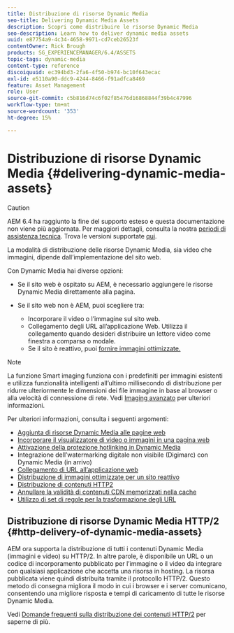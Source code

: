 ```yaml
---
title: Distribuzione di risorse Dynamic Media
seo-title: Delivering Dynamic Media Assets
description: Scopri come distribuire le risorse Dynamic Media
seo-description: Learn how to deliver dynamic media assets
uuid: e87754a9-4c34-4658-9971-cd7ceb26523f
contentOwner: Rick Brough
products: SG_EXPERIENCEMANAGER/6.4/ASSETS
topic-tags: dynamic-media
content-type: reference
discoiquuid: ec394bd3-2fa6-4f50-b974-bc10f643ecac
exl-id: e5110a90-ddc9-4244-8466-f91adfca8469
feature: Asset Management
role: User
source-git-commit: c5b816d74c6f02f85476d16868844f39b4c47996
workflow-type: tm+mt
source-wordcount: '353'
ht-degree: 15%

---
```


# Distribuzione di risorse Dynamic Media {#delivering-dynamic-media-assets}

>[!CAUTION]
>
>AEM 6.4 ha raggiunto la fine del supporto esteso e questa documentazione non viene più aggiornata. Per maggiori dettagli, consulta la nostra [periodi di assistenza tecnica](https://helpx.adobe.com/it/support/programs/eol-matrix.html). Trova le versioni supportate [qui](https://experienceleague.adobe.com/docs/).

La modalità di distribuzione delle risorse Dynamic Media, sia video che immagini, dipende dall’implementazione del sito web.

Con Dynamic Media hai diverse opzioni:

* Se il sito web è ospitato su AEM, è necessario aggiungere le risorse Dynamic Media direttamente alla pagina.
* Se il sito web non è AEM, puoi scegliere tra:

   * Incorporare il video o l’immagine sul sito web.
   * Collegamento degli URL all’applicazione Web. Utilizza il collegamento quando desideri distribuire un lettore video come finestra a comparsa o modale.
   * Se il sito è reattivo, puoi [fornire immagini ottimizzate.](responsive-site.md)

>[!NOTE]
>
>La funzione Smart imaging funziona con i predefiniti per immagini esistenti e utilizza funzionalità intelligenti all’ultimo millisecondo di distribuzione per ridurre ulteriormente le dimensioni dei file immagine in base al browser o alla velocità di connessione di rete. Vedi [Imaging avanzato](imaging-faq.md) per ulteriori informazioni.

Per ulteriori informazioni, consulta i seguenti argomenti:

* [Aggiunta di risorse Dynamic Media alle pagine web](adding-dynamic-media-assets-to-pages.md)
* [Incorporare il visualizzatore di video o immagini in una pagina web](embed-code.md)
* [Attivazione della protezione hotlinking in Dynamic Media](https://experienceleague.adobe.com/docs/experience-manager-64/assets/dynamic/hotlink-protection.html?lang=it#dynamic)
* Integrazione dell’watermarking digitale non visibile (Digimarc) con Dynamic Media (in arrivo)
* [Collegamento di URL all’applicazione web](linking-urls-to-yourwebapplication.md)
* [Distribuzione di immagini ottimizzate per un sito reattivo](responsive-site.md)
* [Distribuzione di contenuti HTTP2](http2.md)
* [Annullare la validità di contenuti CDN memorizzati nella cache](invalidate-cdn-cached-content.md)
* [Utilizzo di set di regole per la trasformazione degli URL](using-rulesets-to-transform-urls.md)

## Distribuzione di risorse Dynamic Media HTTP/2 {#http-delivery-of-dynamic-media-assets}

AEM ora supporta la distribuzione di tutti i contenuti Dynamic Media (immagini e video) su HTTP/2. In altre parole, è disponibile un URL o un codice di incorporamento pubblicato per l’immagine o il video da integrare con qualsiasi applicazione che accetta una risorsa in hosting. La risorsa pubblicata viene quindi distribuita tramite il protocollo HTTP/2. Questo metodo di consegna migliora il modo in cui i browser e i server comunicano, consentendo una migliore risposta e tempi di caricamento di tutte le risorse Dynamic Media.

Vedi [Domande frequenti sulla distribuzione dei contenuti HTTP/2](/help/sites-administering/scene7-http2faq.md) per saperne di più.
